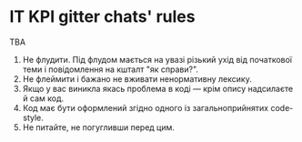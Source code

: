 IT KPI gitter chats' rules
==========================

TBA

1. Не флудити.  Під флудом мається на увазі різький ухід від початкової теми і повідомлення на кшталт "як справи?".
2. Не флеймити і бажано не вживати ненормативну лексику.
3. Якщо у вас виникла якась проблема в коді — крім опису надсилаєте й сам код.
4. Код має бути оформлений згідно одного із загальноприйнятих code-style.
5. Не питайте, не погугливши перед цим.
